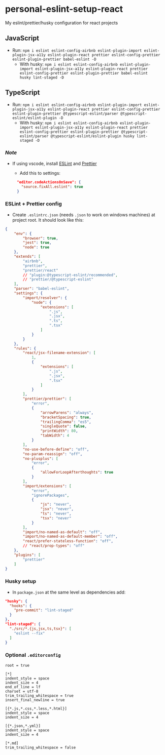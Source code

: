# personal-eslint-setup-react
My eslint/prettier/husky configuration for react projects

## JavaScript
- Run: `npm i eslint eslint-config-airbnb eslint-plugin-import eslint-plugin-jsx-a11y eslint-plugin-react prettier eslint-config-prettier eslint-plugin-prettier babel-eslint -D`
  - With husky: `npm i eslint eslint-config-airbnb eslint-plugin-import eslint-plugin-jsx-a11y eslint-plugin-react prettier eslint-config-prettier eslint-plugin-prettier babel-eslint husky lint-staged -D`
  
## TypeScript
- Run: `npm i eslint eslint-config-airbnb eslint-plugin-import eslint-plugin-jsx-a11y eslint-plugin-react prettier eslint-config-prettier eslint-plugin-prettier @typescript-eslint/parser @typescript-eslint/eslint-plugin -D`
  - With husky: `npm i eslint eslint-config-airbnb eslint-plugin-import eslint-plugin-jsx-a11y eslint-plugin-react prettier eslint-config-prettier eslint-plugin-prettier @typescript-eslint/parser @typescript-eslint/eslint-plugin husky lint-staged -D`

### _Note_
- If using vscode, install [ESLint](https://marketplace.visualstudio.com/items?itemName=dbaeumer.vscode-eslint) and [Prettier](https://marketplace.visualstudio.com/items?itemName=esbenp.prettier-vscode)
  - Add this to settings:
  
  ```json
    "editor.codeActionsOnSave": {
      "source.fixAll.eslint": true
    }
  ```
### ESLint + Prettier config
- Create `.eslintrc.json` (needs `.json` to work on windows machines) at project root. It should look like this:
```json
{
    "env": {
        "browser": true,
        "jest": true,
        "node": true
    },
    "extends": [
        "airbnb",
        "prettier",
        "prettier/react"
        // "plugin:@typescript-eslint/recommended",
        // "prettier/@typescript-eslint"
    ],
    "parser": "babel-eslint",
    "settings": {
        "import/resolver": {
            "node": {
                "extensions": [
                    ".js",
                    ".jsx",
                    ".ts",
                    ".tsx"
                ]
            }
        }
    },
    "rules": {
        "react/jsx-filename-extension": [
            1,
            {
                "extensions": [
                    ".js",
                    ".jsx",
                    ".tsx"
                ]
            }
        ],
        "prettier/prettier": [
            "error",
            {
                "arrowParens": "always",
                "bracketSpacing": true,
                "trailingComma": "es5",
                "singleQuote": false,
                "printWidth": 80,
                "tabWidth": 4
            }
        ],
        "no-use-before-define": "off",
        "no-param-reassign": "off",
        "no-plusplus": [
            "error",
            {
                "allowForLoopAfterthoughts": true
            }
        ],
        "import/extensions": [
            "error",
            "ignorePackages",
            {
                "js": "never",
                "jsx": "never",
                "ts": "never",
                "tsx": "never"
            }
        ],
        "import/no-named-as-default": "off",
        "import/no-named-as-default-member": "off",
        "react/prefer-stateless-function": "off",
        // "react/prop-types": "off"
    },
    "plugins": [
        "prettier"
    ]
}
```
### Husky setup
- In `package.json` at the same level as dependencies add:
```json
"husky": {
  "hooks": {
    "pre-commit": "lint-staged"
  }
},
"lint-staged": {
  "./src/*.{js,jsx,ts,tsx}": [
    "eslint --fix"
  ]
}
```

### Optional `.editorconfig`
```
root = true

[*]
indent_style = space
indent_size = 4
end_of_line = lf
charset = utf-8
trim_trailing_whitespace = true
insert_final_newline = true

[{*.js,*.css,*.less,*.html}]
indent_style = space
indent_size = 4

[{*.json,*.yml}]
indent_style = space
indent_size = 4

[*.md]
trim_trailing_whitespace = false
```
